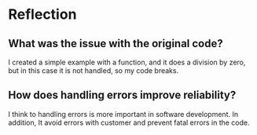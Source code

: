 # Reflection

## What was the issue with the original code?

I created a simple example with a function, and it does a division by zero,
but in this case it is not handled, so my code breaks.

## How does handling errors improve reliability?

I think to handling errors is more important in software development.
In addition, It avoid errors with customer and prevent fatal errors in
the code.
